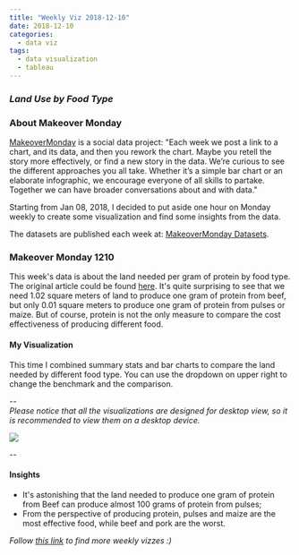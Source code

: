 ```yaml
---
title: "Weekly Viz 2018-12-10"
date: 2018-12-10
categories:
  - data viz
tags:
  - data visualization
  - tableau
---
```


### *Land Use by Food Type*


### About Makeover Monday

[MakeoverMonday](http://www.makeovermonday.co.uk/) is a social data project:
"Each week we post a link to a chart, and its data, and then you rework the chart.
Maybe you retell the story more effectively, or find a new story in the data.
We’re curious to see the different approaches you all take. Whether it’s a simple bar chart or an elaborate infographic, we encourage everyone of all skills to partake.
Together we can have broader conversations about and with data."

Starting from Jan 08, 2018, I decided to put aside one hour on Monday weekly to create some visualization and find some insights from the data.

The datasets are published each week at: [MakeoverMonday Datasets](http://www.makeovermonday.co.uk/data/).

### Makeover Monday 1210

This week's data is about the land needed per gram of protein by food type. The original article could be found [here](https://ourworldindata.org/yields-and-land-use-in-agriculture). It's quite surprising to see that we need 1.02 square meters of land to produce one gram of protein from beef, but only 0.01 square meters to produce one gram of protein from pulses or maize. But of course, protein is not the only measure to compare the cost effectiveness of producing different food.  

#### My Visualization

This time I combined summary stats and bar charts to compare the land needed by different food type. You can use the dropdown on upper right to change the benchmark and the comparison.    

--  
*Please notice that all the visualizations are designed for desktop view, so it is recommended to view them on a desktop device.*  

<div class='tableauPlaceholder' id='viz1544506812129' style='position: relative'>
<noscript><a href='#'>
  <img alt=' ' src='https:&#47;&#47;public.tableau.com&#47;static&#47;images&#47;Ma&#47;MakeOverMonday1210&#47;LandUsebyFood&#47;1_rss.png' style='border: none' />
</a></noscript>
<object class='tableauViz'  style='display:none;'><param name='host_url' value='https%3A%2F%2Fpublic.tableau.com%2F' />
  <param name='embed_code_version' value='3' />
  <param name='site_root' value='' />
  <param name='name' value='MakeOverMonday1210&#47;LandUsebyFood' />
  <param name='tabs' value='no' />
  <param name='toolbar' value='yes' />
  <param name='static_image' value='https:&#47;&#47;public.tableau.com&#47;static&#47;images&#47;Ma&#47;MakeOverMonday1210&#47;LandUsebyFood&#47;1.png' />
  <param name='animate_transition' value='yes' />
  <param name='display_static_image' value='yes' />
  <param name='display_spinner' value='yes' />
  <param name='display_overlay' value='yes' />
  <param name='display_count' value='yes' />
</object></div>            
<script type='text/javascript'>          
  var divElement = document.getElementById('viz1544506812129');      
  var vizElement = divElement.getElementsByTagName('object')[0];    
  vizElement.style.width='800px';vizElement.style.height='627px';        
  var scriptElement = document.createElement('script');                 
  scriptElement.src = 'https://public.tableau.com/javascripts/api/viz_v1.js';    
  vizElement.parentNode.insertBefore(scriptElement, vizElement);               
</script>  


--  

#### Insights
* It's astonishing that the land needed to produce one gram of protein from Beef can produce almost 100 grams of protein from pulses;  
* From the perspective of producing protein, pulses and maize are the most effective food, while beef and pork are the worst.  


*Follow [this link](https://yudong-94.github.io/personal-website/project/MakeOverMonday2018/) to find more weekly vizzes :)*